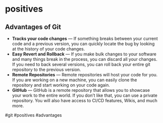 # positives
## Advantages of Git

-   **Tracks your code changes** — If something breaks between your current code and a previous version, you can quickly locate the bug by looking at the history of your code changes.
-   **Easy Revert and Rollback** — If you make bulk changes to your software and many things break in the process, you can discard all your changes. If you need to back several versions, you can roll back your entire git repository to the previous version.
-   **Remote Repositories** — Remote repositories will host your code for you. If you are working on a new machine, you can easily clone the repository and start working on your code again.
-   **GitHub** — GitHub is a remote repository that allows you to showcase your work to the entire world. If you don’t like that, you can use a private repository. You will also have access to CI/CD features, Wikis, and much more.

#git #positives #advantages
